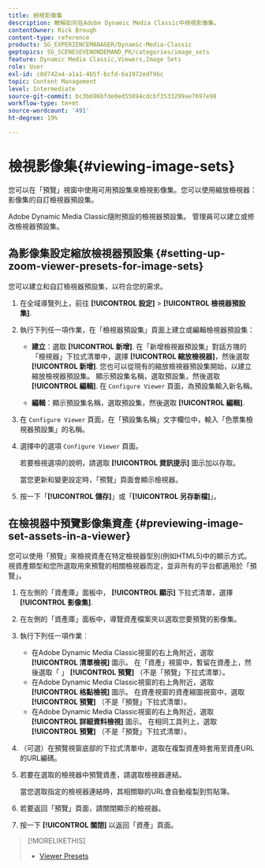 ```yaml
---
title: 檢視影像集
description: 瞭解如何在Adobe Dynamic Media Classic中檢視影像集。
contentOwner: Rick Brough
content-type: reference
products: SG_EXPERIENCEMANAGER/Dynamic-Media-Classic
geptopics: SG_SCENESEVENONDEMAND_PK/categories/image_sets
feature: Dynamic Media Classic,Viewers,Image Sets
role: User
exl-id: c8d742a4-a1a1-4b5f-bcfd-6a1972edf9bc
topic: Content Management
level: Intermediate
source-git-commit: bc3b696bfde0ed55894cdcbf3533299ae7697e98
workflow-type: tm+mt
source-wordcount: '491'
ht-degree: 19%

---
```


# 檢視影像集{#viewing-image-sets}

您可以在「預覽」視窗中使用可用預設集來檢視影像集。您可以使用縮放檢視器：影像集的自訂檢視器預設集。

Adobe Dynamic Media Classic隨附預設的檢視器預設集。 管理員可以建立或修改檢視器預設集。

## 為影像集設定縮放檢視器預設集 {#setting-up-zoom-viewer-presets-for-image-sets}

您可以建立和自訂檢視器預設集，以符合您的需求。

1. 在全域導覽列上，前往 **[!UICONTROL 設定]** > **[!UICONTROL 檢視器預設集]**.
1. 執行下列任一項作業，在「檢視器預設集」頁面上建立或編輯檢視器預設集：

   * **建立**：選取 **[!UICONTROL 新增]**. 在「新增檢視器預設集」對話方塊的「檢視器」下拉式清單中，選擇 **[!UICONTROL 縮放檢視器]**，然後選取 **[!UICONTROL 新增]**. 您也可以從現有的縮放檢視器預設集開始，以建立縮放檢視器預設集。 顯示預設集名稱，選取預設集，然後選取 **[!UICONTROL 編輯]**. 在 `Configure Viewer` 頁面，為預設集輸入新名稱。

   * **編輯**：顯示預設集名稱，選取預設集，然後選取 **[!UICONTROL 編輯]**.

1. 在 `Configure Viewer` 頁面，在「預設集名稱」文字欄位中，輸入「色票集檢視器預設集」的名稱。
1. 選擇中的選項 `Configure Viewer` 頁面。

   若要檢視選項的說明，請選取 **[!UICONTROL 資訊提示]** 圖示加以存取。

   當您更新和變更設定時，「預覽」頁面會顯示檢視器。

1. 按一下「**[!UICONTROL 儲存]**」或「**[!UICONTROL 另存新檔]**」。

## 在檢視器中預覽影像集資產 {#previewing-image-set-assets-in-a-viewer}

您可以使用「預覽」來檢視資產在特定檢視器型別(例如HTML5)中的顯示方式。 視資產類型和您所選取用來預覽的相關檢視器而定，並非所有的平台都適用於「預覽」。

1. 在左側的「資產庫」面板中， **[!UICONTROL 顯示]** 下拉式清單，選擇 **[!UICONTROL 影像集]**.
1. 在左側的「資產庫」面板中，導覽資產檔案夾以選取您要預覽的影像集。
1. 執行下列任一項作業︰

   * 在Adobe Dynamic Media Classic視窗的右上角附近，選取 **[!UICONTROL 清單檢視]** 圖示。 在「資產」視窗中，暫留在資產上，然後選取「 」 **[!UICONTROL 預覽]** （不是「預覽」下拉式清單）。
   * 在Adobe Dynamic Media Classic視窗的右上角附近，選取 **[!UICONTROL 格點檢視]** 圖示。 在資產視窗的資產縮圖視窗中，選取 **[!UICONTROL 預覽]** （不是「預覽」下拉式清單）。
   * 在Adobe Dynamic Media Classic視窗的右上角附近，選取 **[!UICONTROL 詳細資料檢視]** 圖示。 在相同工具列上，選取 **[!UICONTROL 預覽]** （不是「預覽」下拉式清單）。

1. （可選）在預覽視窗底部的下拉式清單中，選取在複製資產時套用至資產URL的URL編碼。
1. 若要在選取的檢視器中預覽資產，請選取檢視器連結。

   當您選取指定的檢視器連結時，其相關聯的URL會自動複製到剪貼簿。

1. 若要返回「預覽」頁面，請關閉顯示的檢視器。
1. 按一下 **[!UICONTROL 關閉]** 以返回「資產」頁面。

>[!MORELIKETHIS]
>
>* [Viewer Presets](application-setup.md#viewer_presets)
